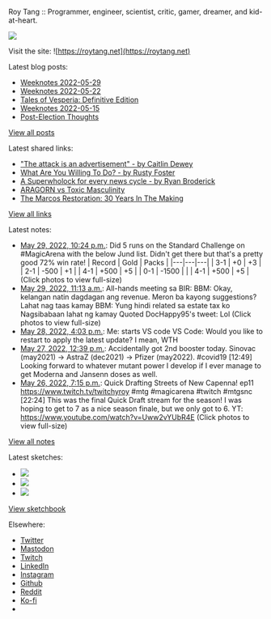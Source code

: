 Roy Tang :: Programmer, engineer, scientist, critic, gamer, dreamer, and kid-at-heart.

![](https://roytang.net/static/img/profile.jpg)

Visit the site: ![https://roytang.net](https://roytang.net)

Latest blog posts:

- [Weeknotes 2022-05-29](https://roytang.net/2022/05/weeknotes-05-29/)
- [Weeknotes 2022-05-22](https://roytang.net/2022/05/weeknotes-05-22/)
- [Tales of Vesperia: Definitive Edition](https://roytang.net/2022/05/tales-of-vesperia/)
- [Weeknotes 2022-05-15](https://roytang.net/2022/05/weeknotes-05-15/)
- [Post-Election Thoughts](https://roytang.net/2022/05/post-election-thoughts/)

[View all posts](https://roytang.net/blog)

Latest shared links:

- [&quot;The attack is an advertisement&quot;  - by Caitlin Dewey](https://roytang.net/2022/05/6945abbc9a5984a842472f8a75337293/)
- [What Are You Willing To Do? - by Rusty Foster](https://roytang.net/2022/05/7bddede0fb4b64ac773c5bdee7dd989b/)
- [A Superwholock for every news cycle - by Ryan Broderick](https://roytang.net/2022/05/075d6b1adea6c2b8db644a1aa56c14db/)
- [ARAGORN vs Toxic Masculinity](https://roytang.net/2022/05/dd78429e8f4440aad8f2aa7741bda8c0/)
- [The Marcos Restoration: 30 Years In The Making](https://roytang.net/2022/05/f6fb9e13f0a9e60ac7c9d2396cb22531/)

[View all links](https://roytang.net/links)

Latest notes:

- [May 29, 2022, 10:24 p.m.](https://roytang.net/2022/05/1530918105915879424/): Did 5 runs on the Standard Challenge on #MagicArena with the below Jund list. Didn&#x27;t get there but that&#x27;s a pretty good 72% win rate! | Record | Gold | Packs | |---|---|---| | 3-1 | +0 | +3 | | 2-1 | -500 | +1 | | 4-1 | +500 | +5 | | 0-1 | -1500 | | | 4-1 | +500 | +5 | (Click photos to view full-size)
- [May 29, 2022, 11:13 a.m.](https://roytang.net/2022/05/1530749116178804737/): All-hands meeting sa BIR: BBM: Okay, kelangan natin dagdagan ang revenue. Meron ba kayong suggestions? Lahat nag taas kamay BBM: Yung hindi related sa estate tax ko Nagsibabaan lahat ng kamay Quoted DocHappy95&#x27;s tweet: Lol (Click photos to view full-size)
- [May 28, 2022, 4:03 p.m.](https://roytang.net/2022/05/d4cd7ac33453e70650f489949fd39108/): Me: starts VS code VS Code: Would you like to restart to apply the latest update? I mean, WTH
- [May 27, 2022, 12:39 p.m.](https://roytang.net/2022/05/1530046129353543680/): Accidentally got 2nd booster today. Sinovac (may2021) -&gt; AstraZ (dec2021) -&gt; Pfizer (may2022). #covid19 [12:49] Looking forward to whatever mutant power I develop if I ever manage to get Moderna and Jansenn doses as well.
- [May 26, 2022, 7:15 p.m.](https://roytang.net/2022/05/1529783287018885120/): Quick Drafting Streets of New Capenna! ep11 https://www.twitch.tv/twitchyroy #mtg #magicarena #twitch #mtgsnc [22:24] This was the final Quick Draft stream for the season! I was hoping to get to 7 as a nice season finale, but we only got to 6. YT: https://www.youtube.com/watch?v=Uww2vYUbR4E (Click photos to view full-size)

[View all notes](https://roytang.net/notes)

Latest sketches:


- ![](https://roytang.net/media/cache/eb/6d/eb6d42690e16874c36049dccfd32b06d.jpg)
- ![](https://roytang.net/media/cache/6c/d5/6cd5b41f73d41026b3f65beeac28a6af.jpg)
- ![](https://roytang.net/media/cache/e5/da/e5da975ee2fed5a25dba802aa7d5ad1c.jpg)

[View sketchbook](https://roytang.net/albums/sketchbook)


Elsewhere:

- [Twitter](https://twitter.com/roytang)
- [Mastodon](https://mastodon.technology/@roytang)
- [Twitch](https://twitch.tv/twitchyroy)
- [LinkedIn](https://www.linkedin.com/in/roytang)
- [Instagram](https://instagram.com/roytang0400)
- [Github](https://github.com/roytang)
- [Reddit](https://reddit.com/u/hungryroy)
- [Ko-fi](https://ko-fi.com/roytang)
- [](mailto:hello@roytang.net)